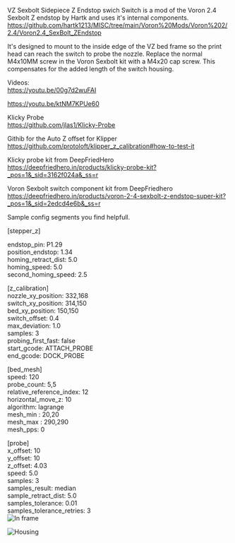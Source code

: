VZ Sexbolt Sidepiece Z Endstop swich Switch is a mod of the Voron 2.4 Sexbolt Z endstop by Hartk and uses it's internal components.     
https://github.com/hartk1213/MISC/tree/main/Voron%20Mods/Voron%202/2.4/Voron2.4_SexBolt_ZEndstop

It's designed to mount to the inside edge of the VZ bed frame so the print head can reach the switch to probe the nozzle. Replace the normal M4x10MM screw in the Voron Sexbolt kit with a M4x20 cap screw. This compensates for the added length of the switch housing.



Videos:      
https://youtu.be/00g7d2wuFAI

https://youtu.be/ktNM7KPUe60

Klicky Probe      
https://github.com/jlas1/Klicky-Probe

Githib for the Auto Z offset for Klipper     
https://github.com/protoloft/klipper_z_calibration#how-to-test-it

Klicky probe kit from DeepFriedHero     
https://deepfriedhero.in/products/klicky-probe-kit?_pos=1&_sid=3162f024a&_ss=r

Voron Sexbolt switch component kit from DeepFriedhero     
https://deepfriedhero.in/products/voron-2-4-sexbolt-z-endstop-super-kit?_pos=1&_sid=2edcd4e6b&_ss=r

Sample config segments you find helpfull.    

[stepper_z]    

endstop_pin: P1.29    
position_endstop: 1.34    
homing_retract_dist: 5.0    
homing_speed: 5.0    
second_homing_speed: 2.5   

[z_calibration]    
nozzle_xy_position: 332,168    
switch_xy_position: 314,150    
bed_xy_position: 150,150    
switch_offset: 0.4    
max_deviation: 1.0    
samples: 3    
probing_first_fast: false    
start_gcode: ATTACH_PROBE    
end_gcode: DOCK_PROBE   

[bed_mesh]    
speed: 120     
probe_count: 5,5     
relative_reference_index: 12     
horizontal_move_z: 10    
algorithm: lagrange    
mesh_min : 20,20    
mesh_max : 290,290    
mesh_pps: 0   

[probe]    
x_offset: 10   
y_offset: 10    
z_offset: 4.03    
speed: 5.0    
samples: 3    
samples_result: median    
sample_retract_dist: 5.0    
samples_tolerance: 0.01    
samples_tolerance_retries: 3   
![In frame](https://i.imgur.com/3l6xIa5.jpg)

![Housing](https://i.imgur.com/5mSWhGg.jpg)
